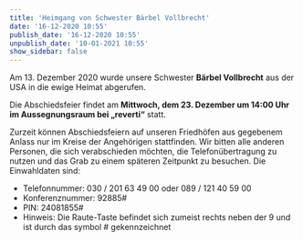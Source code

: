 ```yaml
---
title: 'Heimgang von Schwester Bärbel Vollbrecht'
date: '16-12-2020 10:55'
publish_date: '16-12-2020 10:55'
unpublish_date: '10-01-2021 10:55'
show_sidebar: false
---
```


Am 13. Dezember 2020 wurde unsere Schwester **Bärbel Vollbrecht** aus der USA in die ewige Heimat abgerufen.

Die Abschiedsfeier findet am **Mittwoch, dem 23. Dezember um 14:00 Uhr im Aussegnungsraum bei „reverti“** statt.


Zurzeit können Abschiedsfeiern auf unseren Friedhöfen aus gegebenem Anlass nur im Kreise der Angehörigen stattfinden. Wir bitten alle anderen Personen, die sich verabschieden möchten, die Telefonübertragung zu nutzen und das Grab zu einem späteren Zeitpunkt zu besuchen. Die Einwahldaten sind:

* Telefonnummer: 030 / 201 63 49 00 oder 089 / 121 40 59 00
* Konferenznummer: 92885#
* PIN: 24081855#
* Hinweis: Die Raute-Taste befindet sich zumeist rechts neben der 9 und ist durch das symbol # gekennzeichnet
